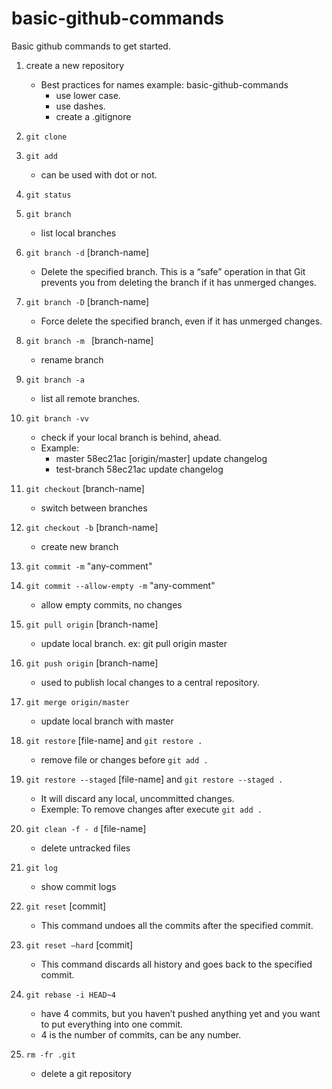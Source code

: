 # basic-github-commands
Basic github commands to get started.

1. create a new repository
    - Best practices for names example: ​​basic-github-commands
        * use lower case.
        * use dashes.
        * create a .gitignore

2. `git clone`

3. `git add`
    * can be used with dot or not.            

4. `git status`  

5. `git branch`
    * list local branches

6. `git branch -d` [branch-name]
    * Delete the specified branch. This is a “safe” operation in that Git prevents you from deleting the branch if it has unmerged changes.

6. `git branch -D` [branch-name]
    * Force delete the specified branch, even if it has unmerged changes.

6. `git branch -m ` [branch-name] 
    * rename branch

6. `git branch -a`
    * list all remote branches.

7. `git branch -vv`
    * check if your local branch is behind, ahead. 
    * Example:   
        - master       58ec21ac [origin/master] update changelog
        - test-branch  58ec21ac update changelog

8. `git checkout` [branch-name]
    * switch between branches

9. `git checkout -b` [branch-name]
    * create new branch 

10. `git commit -m` "any-comment"

11. `git commit --allow-empty -m` "any-comment"
    * allow empty commits, no changes

12. `git pull origin` [branch-name]
    * update local branch. ex: git pull origin master

13. `git push origin` [branch-name]
    * used to publish local changes to a central repository.

14. `git merge origin/master`
    * update local branch with master   

15. `git restore` [file-name] and `git restore .` 
    * remove file or changes before `git add .`  

16. `git restore --staged` [file-name] and `git restore --staged .`
    * It will discard any local, uncommitted changes. 
    * Exemple: To remove changes after execute `git add .`  

17. `git clean -f - d` [file-name]     
    * delete untracked files

18. `git log`
    * show commit logs 

19. `git reset` [commit]
    * This command undoes all the commits after the specified commit.

20. `git reset –hard` [commit]    
    * This command discards all history and goes back to the specified commit.

21. `git rebase -i HEAD~4` 
    * have 4 commits, but you haven’t pushed anything yet and you want to put everything into one commit.
    * 4 is the number of commits, can be any number.

22. `rm -fr .git`    
    * delete a git repository
